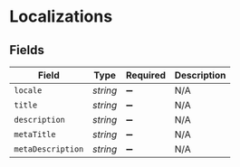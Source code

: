 # Localizations


## Fields

| Field              | Type               | Required           | Description        |
| ------------------ | ------------------ | ------------------ | ------------------ |
| `locale`           | *string*           | :heavy_minus_sign: | N/A                |
| `title`            | *string*           | :heavy_minus_sign: | N/A                |
| `description`      | *string*           | :heavy_minus_sign: | N/A                |
| `metaTitle`        | *string*           | :heavy_minus_sign: | N/A                |
| `metaDescription`  | *string*           | :heavy_minus_sign: | N/A                |